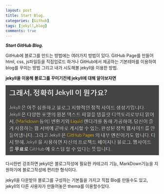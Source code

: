 ```yaml
---
layout: post
title: Start Blog.
categories: [Github]
tags: [jekyll,blog]
comments: true
---
```


***Start GitHub Blog.***

GitHub에 블로그를 만드는 방법에는 여러가지 방법이 있다.
GitHub Page를 만들어 html, css, js파일등을 직접업로드 하거나
GitHub에서 제공하는 기본테마를 이용하여 blog를 꾸미는 방법
그리고 내가 시도해볼 jekyll을 이용한 방법.

**jekyll을 이용해 블로그를 꾸미기전에 jekyll에 대해 알아보자면**

![What jekyll](/images/1.what-jekyll.png)


다시한번 강조하면 jekyll은 블로그작성에 필요한 카테고리 기능, MarkDown기능을 지원하기에 블로그작성에 편리한 형식이다.

jekyll을 다운받아 블로그를 구성하는 기본틀을 가지고 직접 Blo를 만들수도 있고, jekyll의 다른 사용자가 만들어놓은 thema를 이용할수있다.
